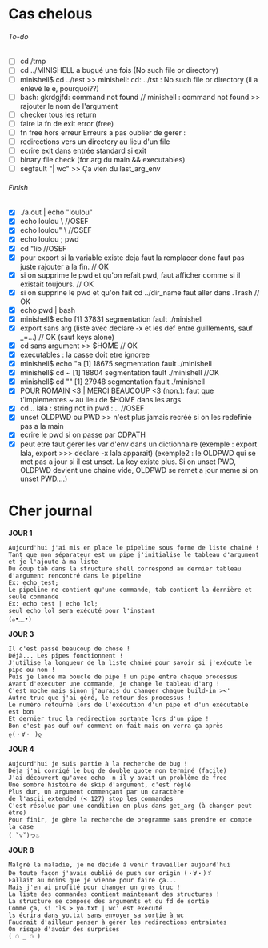 # Cas chelous

###### To-do
- [ ] cd /tmp
- [ ] cd ../MINISHELL a bugué une fois (No such file or directory)
- [ ] minishell$ cd ../test >> minishell: cd: ../tst : No such file or directory (il a enlevé le e, pourquoi??)
- [ ] bash: gkrdgjfd: command not found // minishell : command not found >> rajouter le nom de l'argument
- [ ] checker tous les return
- [ ] faire la fn de exit error (free)
- [ ] fn free hors erreur
Erreurs a pas oublier de gerer :
- [ ] redirections vers un directory au lieu d'un file
- [ ] ecrire exit dans entrée standard si exit
- [ ] binary file check (for arg du main && executables)
- [ ] segfault "| wc" >> Ça vien du last_arg_env

###### Finish
- [x] ./a.out | echo "loulou"
- [x] echo loulou \ //OSEF
- [x] echo loulou" \ //OSEF
- [x] echo loulou \; pwd
- [x] cd "lib //OSEF
- [x] pour export si la variable existe deja faut la remplacer donc faut pas juste rajouter a la fin. // OK
- [x] si on supprime le pwd et qu'on refait pwd, faut afficher comme si il existait toujours. // OK
- [x] si on supprine le pwd et qu'on fait cd ../dir_name faut aller dans .Trash // OK
- [x] echo pwd | bash
- [x] minishell$ echo 
[1]    37831 segmentation fault  ./minishell
- [x] export sans arg (liste avec declare -x et les def entre guillements, sauf _=...) // OK (sauf keys alone)
- [x] cd sans argument >> $HOME // OK
- [x] executables : la casse doit etre ignoree
- [x] minishell$ echo "a
[1]    18675 segmentation fault  ./minishell
- [x] minishell$ cd ~
[1]    18804 segmentation fault  ./minishell //OK
- [x] minishell$ cd ""
[1]    27948 segmentation fault  ./minishell
- [x] POUR ROMAIN <3 | MERCI BEAUCOUP <3 (non.): faut que t'implementes ~ au lieu de $HOME dans les args
- [x] cd .. lala : string not in pwd : .. //OSEF
- [x] unset OLDPWD ou PWD >> n'est plus jamais recréé si on les redefinie pas a la main
- [x] ecrire le pwd si on passe par CDPATH
- [x] peut etre faut gerer les var d'env dans un dictionnaire (exemple : export lala, export >>> declare -x lala apparait) (exemple2 : le OLDPWD qui se met pas a jour si il est unset. La key existe plus. Si on unset PWD, OLDPWD devient une chaine vide, OLDPWD se remet a jour meme si on unset PWD....)

# Cher journal

**JOUR 1**
```
Aujourd'hui j'ai mis en place le pipeline sous forme de liste chainé !
Tant que mon séparateur est un pipe j'initialise le tableau d'argument et je l'ajoute à ma liste
Du coup tab dans la structure shell correspond au dernier tableau d'argument rencontré dans le pipeline
Ex: echo test;
Le pipeline ne contient qu'une commande, tab contient la dernière et seule commande
Ex: echo test | echo lol;
seul echo lol sera exécuté pour l'instant
(๑•﹏•)
```

**JOUR 3**
```
Il c'est passé beaucoup de chose !
Déjà... Les pipes fonctionnent !
J'utilise la longueur de la liste chainé pour savoir si j'exécute le pipe ou non !
Puis je lance ma boucle de pipe ! un pipe entre chaque processus
Avant d'executer une commande, je change le tableau d'arg !
C'est moche mais sinon j'aurais du changer chaque build-in ><'
Autre truc que j'ai géré, le retour des processus !
Le numéro retourné lors de l'exécution d'un pipe et d'un exécutable est bon
Et dernier truc la redirection sortante lors d'un pipe !
Bon c'est pas ouf ouf comment on fait mais on verra ça après
ლ(・∀・ )ლ
```

**JOUR 4**
```
Aujourd'hui je suis partie à la recherche de bug !
Déja j'ai corrigé le bug de double quote non terminé (facile)
J'ai découvert qu'avec echo -n il y avait un problème de free
Une sombre histoire de skip d'argument, c'est réglé
Plus dur, un argument commençant par un caractère
de l'ascii extended (< 127) stop les commandes
C'est résolue par une condition en plus dans get_arg (à changer peut être)
Pour finir, je gère la recherche de programme sans prendre en compte la case
( ˘▽˘)っ♨
```

**JOUR 8**
```
Malgré la maladie, je me décide à venir travailler aujourd'hui
De toute façon j'avais oublié de push sur origin (・∀・)ゞ
Fallait au moins que je vienne pour faire ça...
Mais j'en ai profité pour changer un gros truc !
La liste des commandes contient maintenant des structures !
La structure se compose des arguments et du fd de sortie
Comme ça, si 'ls > yo.txt | wc' est executé
ls écrira dans yo.txt sans envoyer sa sortie à wc
Faudrait d'ailleur penser à gérer les redirections entraintes
On risque d'avoir des surprises
( ⚆ _ ⚆ )
```